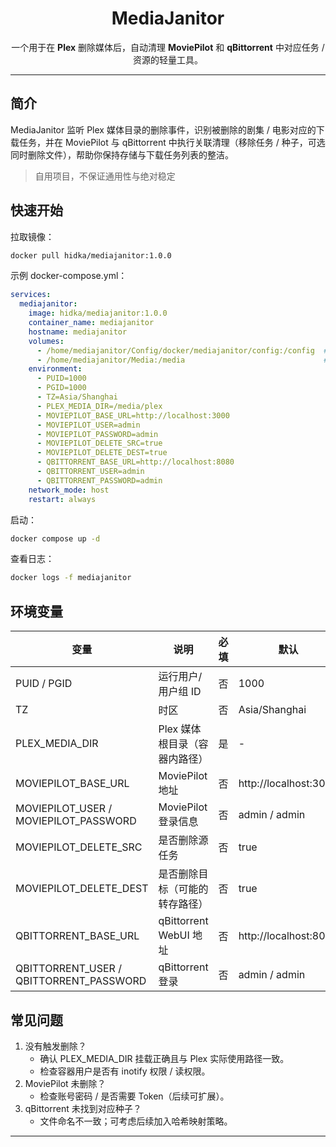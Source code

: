 <h1 align="center"><b>MediaJanitor</b></h1>

<p align="center">
一个用于在 <b>Plex</b> 删除媒体后，自动清理 <b>MoviePilot</b> 和 <b>qBittorrent</b> 中对应任务 / 资源的轻量工具。<br/>
</p>

---

## 简介
MediaJanitor 监听 Plex 媒体目录的删除事件，识别被删除的剧集 / 电影对应的下载任务，并在 MoviePilot 与 qBittorrent 中执行关联清理（移除任务 / 种子，可选同时删除文件），帮助你保持存储与下载任务列表的整洁。

> 自用项目，不保证通用性与绝对稳定

## 快速开始

拉取镜像：

```bash
docker pull hidka/mediajanitor:1.0.0
```

示例 docker-compose.yml：

```yaml
services:
  mediajanitor:
    image: hidka/mediajanitor:1.0.0
    container_name: mediajanitor
    hostname: mediajanitor
    volumes:
      - /home/mediajanitor/Config/docker/mediajanitor/config:/config  # 配置 & 缓存
      - /home/mediajanitor/Media:/media                               # 媒体目录根
    environment:
      - PUID=1000
      - PGID=1000
      - TZ=Asia/Shanghai
      - PLEX_MEDIA_DIR=/media/plex
      - MOVIEPILOT_BASE_URL=http://localhost:3000
      - MOVIEPILOT_USER=admin
      - MOVIEPILOT_PASSWORD=admin
      - MOVIEPILOT_DELETE_SRC=true
      - MOVIEPILOT_DELETE_DEST=true
      - QBITTORRENT_BASE_URL=http://localhost:8080
      - QBITTORRENT_USER=admin
      - QBITTORRENT_PASSWORD=admin
    network_mode: host
    restart: always
```

启动：
```bash
docker compose up -d
```

查看日志：
```bash
docker logs -f mediajanitor
```

## 环境变量
| 变量 | 说明 | 必填 | 默认 |
| ---- | ---- | ---- | ---- |
| PUID / PGID | 运行用户/用户组 ID | 否 | 1000 |
| TZ | 时区 | 否 | Asia/Shanghai |
| PLEX_MEDIA_DIR | Plex 媒体根目录（容器内路径） | 是 | - |
| MOVIEPILOT_BASE_URL | MoviePilot 地址 | 否 | http://localhost:3000 |
| MOVIEPILOT_USER / MOVIEPILOT_PASSWORD | MoviePilot 登录信息 | 否 | admin / admin |
| MOVIEPILOT_DELETE_SRC | 是否删除源任务 | 否 | true |
| MOVIEPILOT_DELETE_DEST | 是否删除目标（可能的转存路径） | 否 | true |
| QBITTORRENT_BASE_URL | qBittorrent WebUI 地址 | 否 | http://localhost:8080 |
| QBITTORRENT_USER / QBITTORRENT_PASSWORD | qBittorrent 登录 | 否 | admin / admin |


## 常见问题
1. 没有触发删除？
   - 确认 PLEX_MEDIA_DIR 挂载正确且与 Plex 实际使用路径一致。
   - 检查容器用户是否有 inotify 权限 / 读权限。
2. MoviePilot 未删除？
   - 检查账号密码 / 是否需要 Token（后续可扩展）。
3. qBittorrent 未找到对应种子？
   - 文件命名不一致；可考虑后续加入哈希映射策略。

---